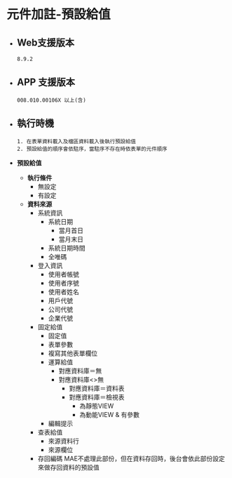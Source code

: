 # 元件加註-預設給值

* ## Web支援版本
  
      8.9.2

* ## APP 支援版本

      008.010.00106X 以上(含)

* ## 執行時機

      1. 在表單資料載入及檔區資料載入後執行預設給值
      2. 預設給值的順序會依駐序，當駐序不存在時依表單的元件順序

* __預設給值__
  * __執行條件__
    * 無設定
    * 有設定
  * __資料來源__
    * 系統資訊
      * 系統日期
        * 當月首日
        * 當月末日
      * 系統日期時間
      * 全唯碼
    * 登入資訊
      * 使用者帳號
      * 使用者序號
      * 使用者姓名
      * 用戶代號
      * 公司代號
      * 企業代號
    * 固定給值
      * 固定值
      * 表單參數
      * 複寫其他表單欄位
      * 運算給值
        * 對應資料庫＝無
        * 對應資料庫<>無
          * 對應資料庫＝資料表
          * 對應資料庫＝檢視表
            * 為靜態VIEW
            * 為動能VIEW & 有參數
      * 編輯提示
    * 查表給值
      * 來源資料行
      * 來源欄位
    * 存回編碼
          MAE不處理此部份，但在資料存回時，後台會依此部份設定來做存回資料的預設值
